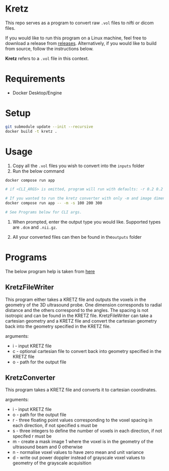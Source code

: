 # Kretz

This repo serves as a program to convert raw `.vol` files to nifti or dicom files.

If you would like to run this program on a Linux machine, feel free to download a release from [releases](https://github.com/MasterOfCubesAU/kretz/releases). Alternatively, if you would like to build from source, follow the instructions below.

**Kretz** refers to a `.vol` file in this context.

# Requirements

- Docker Desktop/Engine

# Setup

```bash
git submodule update --init --recursive
docker build -t kretz .
```

# Usage

1. Copy all the `.vol` files you wish to convert into the `inputs` folder
2. Run the below command

```bash
docker compose run app

# if <CLI_ARGS> is omitted, program will run with defaults: -r 0.2 0.2 0.2 and -d. You will get both a bmode and power doppler output

# If you wanted to run the kretz converter with only -m and image dimensions 100x200x300 for example, you would execute
docker compose run app -- -m -s 100 200 300

# See Programs below for CLI args.
```

1. When prompted, enter the output type you would like. Supported types are `.dcm` and `.nii.gz`.

2. All your converted files can then be found in the`outputs` folder

# Programs

The below program help is taken from [here](https://github.com/plooney/kretz)

## KretzFileWriter

This program either takes a KRETZ file and outputs the voxels in the geometry of the 3D ultrasound probe. One dimension corresponds to radial distance and the others correspond to the angles. The spacing is not isotropic and can be found in the KRETZ file. KretzFileWriter can take a cartesian geometry and a KRETZ file and convert the cartesian geometry back into the geometry specified in the KRETZ file.

arguments:

- i - input KRETZ file
- c - optional cartesian file to convert back into geometry specified in the KRETZ file
- o - path for the output file

## KretzConverter

This program takes a KRETZ file and converts it to cartesian coordinates.

arguments:

- i - input KRETZ file
- o - path for the output file
- r - three floating point values corresponding to the voxel spacing in each direction, if not specified s must be
- s - three integers to define the number of voxels in each direction, if not specifed r must be
- m - create a mask image 1 where the voxel is in the geometry of the ultrasound beam and 0 otherwise
- n - normalise voxel values to have zero mean and unit variance
- d - write out power doppler instead of grayscale voxel values to geometry of the grayscale acquisition
